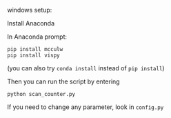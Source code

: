 windows setup:

Install Anaconda

In Anaconda prompt:
```
pip install mcculw
pip install vispy
```

(you can also try `conda install` instead of `pip install`)


Then you can run the script by entering

```
python scan_counter.py
```

If you need to change any parameter, look in `config.py`
